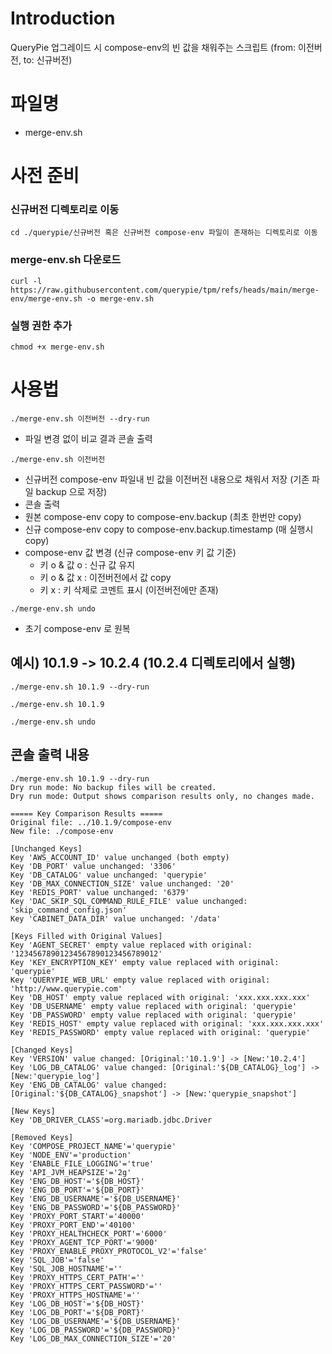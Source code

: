 # Introduction

QueryPie 업그레이드 시 compose-env의 빈 값을 채워주는 스크립트 (from: 이전버전, to: 신규버전)


# 파일명
- merge-env.sh


# 사전 준비
### 신규버전 디렉토리로 이동  

    cd ./querypie/신규버전 혹은 신규버전 compose-env 파일이 존재하는 디렉토리로 이동

### merge-env.sh 다운로드  

    curl -l https://raw.githubusercontent.com/querypie/tpm/refs/heads/main/merge-env/merge-env.sh -o merge-env.sh

### 실행 권한 추가  
    chmod +x merge-env.sh


# 사용법
```
./merge-env.sh 이전버전 --dry-run
```  
  - 파일 변경 없이 비교 결과 콘솔 출력
```
./merge-env.sh 이전버전
```
  - 신규버전 compose-env 파일내 빈 값을 이전버전 내용으로 채워서 저장 (기존 파일 backup 으로 저장)
  - 콘솔 출력
  - 원본 compose-env copy to compose-env.backup (최초 한번만 copy)
  - 신규 compose-env copy to compose-env.backup.timestamp (매 실행시 copy)
  - compose-env 값 변경 (신규 compose-env 키 값 기준)
    - 키 o & 값 o : 신규 값 유지
    - 키 o & 값 x : 이전버전에서 값 copy
    - 키 x : 키 삭제로 코멘트 표시 (이전버전에만 존재)
```
./merge-env.sh undo
```   
  - 초기 compose-env 로 원복

## 예시)  10.1.9 -> 10.2.4  (10.2.4 디렉토리에서 실행)
    ./merge-env.sh 10.1.9 --dry-run  

    ./merge-env.sh 10.1.9  

    ./merge-env.sh undo

## 콘솔 출력 내용
```  
./merge-env.sh 10.1.9 --dry-run
Dry run mode: No backup files will be created.
Dry run mode: Output shows comparison results only, no changes made.

===== Key Comparison Results =====
Original file: ../10.1.9/compose-env
New file: ./compose-env

[Unchanged Keys]
Key 'AWS_ACCOUNT_ID' value unchanged (both empty)
Key 'DB_PORT' value unchanged: '3306'
Key 'DB_CATALOG' value unchanged: 'querypie'
Key 'DB_MAX_CONNECTION_SIZE' value unchanged: '20'
Key 'REDIS_PORT' value unchanged: '6379'
Key 'DAC_SKIP_SQL_COMMAND_RULE_FILE' value unchanged: 'skip_command_config.json'
Key 'CABINET_DATA_DIR' value unchanged: '/data'

[Keys Filled with Original Values]
Key 'AGENT_SECRET' empty value replaced with original: '12345678901234567890123456789012'
Key 'KEY_ENCRYPTION_KEY' empty value replaced with original: 'querypie'
Key 'QUERYPIE_WEB_URL' empty value replaced with original: 'http://www.querypie.com'
Key 'DB_HOST' empty value replaced with original: 'xxx.xxx.xxx.xxx'
Key 'DB_USERNAME' empty value replaced with original: 'querypie'
Key 'DB_PASSWORD' empty value replaced with original: 'querypie'
Key 'REDIS_HOST' empty value replaced with original: 'xxx.xxx.xxx.xxx'
Key 'REDIS_PASSWORD' empty value replaced with original: 'querypie'

[Changed Keys]
Key 'VERSION' value changed: [Original:'10.1.9'] -> [New:'10.2.4']
Key 'LOG_DB_CATALOG' value changed: [Original:'${DB_CATALOG}_log'] -> [New:'querypie_log']
Key 'ENG_DB_CATALOG' value changed: [Original:'${DB_CATALOG}_snapshot'] -> [New:'querypie_snapshot']

[New Keys]
Key 'DB_DRIVER_CLASS'=org.mariadb.jdbc.Driver

[Removed Keys]
Key 'COMPOSE_PROJECT_NAME'='querypie'
Key 'NODE_ENV'='production'
Key 'ENABLE_FILE_LOGGING'='true'
Key 'API_JVM_HEAPSIZE'='2g'
Key 'ENG_DB_HOST'='${DB_HOST}'
Key 'ENG_DB_PORT'='${DB_PORT}'
Key 'ENG_DB_USERNAME'='${DB_USERNAME}'
Key 'ENG_DB_PASSWORD'='${DB_PASSWORD}'
Key 'PROXY_PORT_START'='40000'
Key 'PROXY_PORT_END'='40100'
Key 'PROXY_HEALTHCHECK_PORT'='6000'
Key 'PROXY_AGENT_TCP_PORT'='9000'
Key 'PROXY_ENABLE_PROXY_PROTOCOL_V2'='false'
Key 'SQL_JOB'='false'
Key 'SQL_JOB_HOSTNAME'=''
Key 'PROXY_HTTPS_CERT_PATH'=''
Key 'PROXY_HTTPS_CERT_PASSWORD'=''
Key 'PROXY_HTTPS_HOSTNAME'=''
Key 'LOG_DB_HOST'='${DB_HOST}'
Key 'LOG_DB_PORT'='${DB_PORT}'
Key 'LOG_DB_USERNAME'='${DB_USERNAME}'
Key 'LOG_DB_PASSWORD'='${DB_PASSWORD}'
Key 'LOG_DB_MAX_CONNECTION_SIZE'='20'
```  